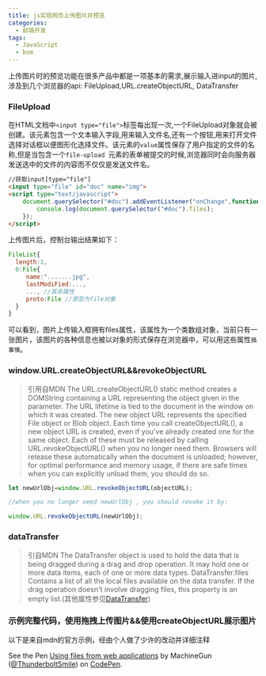 ```yaml
---
title: js实现网页上传图片并预览
categories:
  - 前端开发
tags: 
  - JavaScript
  - bom
---
```

   
上传图片时的预览功能在很多产品中都是一项基本的需求,展示输入进input的图片,涉及到几个浏览器的api: FileUpload,URL.createObjectURL, DataTransfer
<!-- more -->

### FileUpload

在HTML文档中`<input type="file">`标签每出现一次,一个FileUpload对象就会被创建。该元素包含一个文本输入字段,用来输入文件名,还有一个按钮,用来打开文件选择对话框以便图形化选择文件。该元素的`value`属性保存了用户指定的文件的名称,但是当包含一个`file-upload `元素的表单被提交的时候,浏览器同时会向服务器发送选中的文件的内容而不仅仅是发送文件名。

```html
//获取input[type="file"]
<input type="file" id="doc" name="img">
<script type="text/javascript">
    document.querySelector("#doc").addEventListener("onChange",function(){
        console.log(document.querySelector("#doc").files);
    });
</script>
```
上传图片后，控制台输出结果如下：
```javascript
FileList{
  length:1,
  0:File{
     name:".......jpg",
     lastModiFied:...,
     ..., //其余属性
     proto:File //原型为file对象
  }
}
```
可以看到，图片上传输入框拥有files属性，该属性为一个类数组对象，当前只有一张图片，该图片的各种信息也被以对象的形式保存在浏览器中，可以用这些属性`搞事情`。

### window.URL.createObjectURL&&revokeObjectURL

>引用自MDN
>The URL.createObjectURL() static method creates a DOMString containing a URL representing the object given in the parameter. The URL lifetime is tied to the document in the window on which it was created. The new object URL represents the specified File object or Blob object.
Each time you call createObjectURL(), a new object URL is created, even if you've already created one for the same object. Each of these must be released by calling URL.revokeObjectURL() when you no longer need them. Browsers will release these automatically when the document is unloaded; however, for optimal performance and memory usage, if there are safe times when you can explicitly unload them, you should do so.

```javascript
let newUrlObj=window.URL.revokeObjectURL(objectURL);

//when you no longer need newUrlObj , you should revoke it by:

window.URL.revokeObjectURL(newUrlObj);
```

### dataTransfer
>引自MDN
The DataTransfer object is used to hold the data that is being dragged during a drag and drop operation. It may hold one or more data items, each of one or more data types. 
DataTransfer.files
Contains a list of all the local files available on the data transfer. If the drag operation doesn't involve dragging files, this property is an empty list.(其他属性参见[DataTransfer](https://developer.mozilla.org/en-US/docs/Web/API/DataTransfer "DataTransfer"))

### 示例完整代码，使用拖拽上传图片&&使用createObjectURL展示图片


以下是来自mdn的官方示例，经由个人做了少许的改动并详细注释

<p data-height="722" data-theme-id="dark" data-slug-hash="OjgEZQ" data-default-tab="js,result" data-user="ThunderboltSmile" data-embed-version="2" data-pen-title="Using files from web applications" class="codepen">See the Pen <a href="https://codepen.io/ThunderboltSmile/pen/OjgEZQ/">Using files from web applications</a> by MachineGun (<a href="https://codepen.io/ThunderboltSmile">@ThunderboltSmile</a>) on <a href="https://codepen.io">CodePen</a>.</p>
<script async src="https://production-assets.codepen.io/assets/embed/ei.js"></script>

